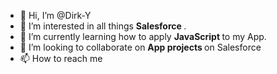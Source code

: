 - 👋 Hi, I’m @Dirk-Y
- 👀 I’m interested in all things <b> Salesforce </b>.
- 🌱 I’m currently learning how to apply <b> JavaScript </b> to my App.
- 💞️ I’m looking to collaborate on <b> App projects </b> on Salesforce
- 📫 How to reach me 

<!---
Dirk-Y/Dirk-Y is a ✨ special ✨ repository because its `README.md` (this file) appears on your GitHub profile.
You can click the Preview link to take a look at your changes.
--->
